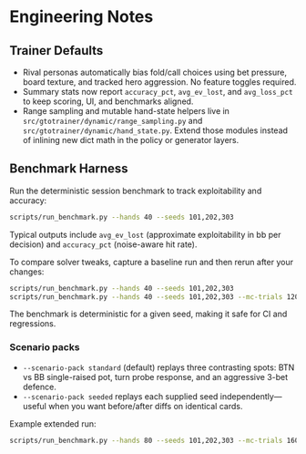 # Engineering Notes

## Trainer Defaults

- Rival personas automatically bias fold/call choices using bet pressure,
  board texture, and tracked hero aggression. No feature toggles required.
- Summary stats now report `accuracy_pct`, `avg_ev_lost`, and `avg_loss_pct`
  to keep scoring, UI, and benchmarks aligned.
- Range sampling and mutable hand-state helpers live in
  `src/gtotrainer/dynamic/range_sampling.py` and
  `src/gtotrainer/dynamic/hand_state.py`. Extend those modules instead of
  inlining new dict math in the policy or generator layers.

## Benchmark Harness

Run the deterministic session benchmark to track exploitability and accuracy:

```bash
scripts/run_benchmark.py --hands 40 --seeds 101,202,303
```

Typical outputs include `avg_ev_lost` (approximate exploitability in bb per
decision) and `accuracy_pct` (noise-aware hit rate).

To compare solver tweaks, capture a baseline run and then rerun after your
changes:

```bash
scripts/run_benchmark.py --hands 40 --seeds 101,202,303
scripts/run_benchmark.py --hands 40 --seeds 101,202,303 --mc-trials 120
```

The benchmark is deterministic for a given seed, making it safe for CI and
regressions.

### Scenario packs

- `--scenario-pack standard` (default) replays three contrasting spots: BTN vs BB
  single-raised pot, turn probe response, and an aggressive 3-bet defence.
- `--scenario-pack seeded` replays each supplied seed independently—useful when
  you want before/after diffs on identical cards.

Example extended run:

```bash
scripts/run_benchmark.py --hands 80 --seeds 101,202,303 --mc-trials 160
```
